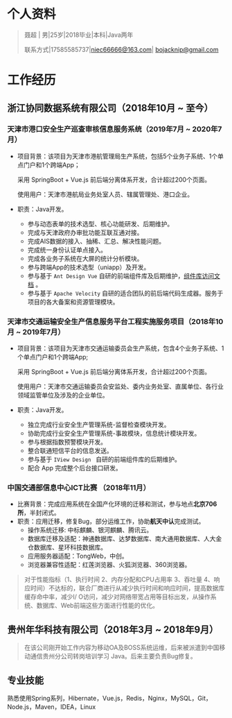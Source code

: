 # 个人资料

> 聂超 | 男|25岁|2018毕业|本科|Java两年
>
> 联系方式|17585585737|niec66666@163.com| bojacknip@gmail.com

# 工作经历

## 浙江协同数据系统有限公司（2018年10月 ~ 至今）

### 天津市港口安全生产巡查审核信息服务系统（2019年7月 ~ 2020年7月）

* 项目背景：该项目为天津市港航管理局生产系统，包括5个业务子系统、1个单点门户和1个跨端App；

  采用 SpringBoot + Vue.js 前后端分离体系开发，合计超过200个页面。

  使用用户：天津市港航局业务处室人员、辖属管理处、港口企业。

* 职责：Java开发。

  * 参与动态表单的技术选型、核心功能研发、后期维护。
  * 完成与天津政府办审批功能互联互通对接。
  * 完成AIS数据的接入、抽稀、汇总、解决性能问题。
  * 完成统一身份认证单点接入。
  * 完成各业务子系统在大屏的统计分析模块。
  * 参与跨端App的技术选型（uniapp）及开发。
  * 参与基于 `Ant Design Vue` 自研的前端组件库及后期维护，[组件库访问文档](https://tjcds.chenjianhui.site/) 。
  * 参与基于 `Apache Velocity` 自研的适合团队的前后端代码生成器。服务于项目的各大备案和资源管理模块。

### 天津市交通运输安全生产信息服务平台工程实施服务项目（2018年10月 ~ 2019年7月）

* 项目背景：该项目为天津市交通运输委员会生产系统，包含4个业务子系统、1个单点门户和1个跨端App;

  采用 SpringBoot + Vue.js 前后端分离体系开发，合计超过200个页面。

  使用用户：天津市交通运输委员会安监处、委内业务处室、直属单位、各行业领域监管单位及涉及的企业单位。

* 职责：Java开发。

  * 独立完成行业安全生产管理系统-监督检查模块开发。
  * 协助完成行业安全生产管理系统-事故模块，信息统计模块开发。
  * 参与根据指数预警模块开发。
  * 整合联通短信平台的信息发送。
  * 参与基于 `IView Design ` 自研的前端组件库的后期维护。
  * 配合 App 完成整个后台接口研发。

### 中国交通部信息中心ICT比赛 （2018年11月）

* 比赛背景：完成应用系统在全国产化环境的迁移和测试，参与地点**北京706所**，半封闭式。
* 职责：应用迁移，修复Bug，部分运维工作，协助**航天中认**完成测试。
  * 操作系统迁移: 中标麒麟、银河麒麟、腾讯云。
  * 数据库迁移及适配：神通数据库、达梦数据库、南大通用数据库、人大金仓数据库、星环科技数据库。
  * 应用服务器适配：TongWeb，中创。
  * 浏览器兼容性适配：红莲浏览器、火狐浏览器、360浏览器。

> 对于性能指标（1、执行时间 2、内存分配和CPU占用率 3、吞吐量 4、响应时间）不达标的，联合厂商进行从减少执行时间和响应时间，提高数据库缓存命中率，减少I/ O访问，减少对网络带宽占用等目标出发，从操作系统、数据库、Web前端这些方面进行性能的优化。

## 贵州年华科技有限公司（2018年3月 ~ 2018年9月）

> 在该公司刚开始工作内容为移动OA及BOSS系统运维，后来被派遣到中国移动通信贵州分公司转岗培训学习 Java。后来主要负责Bug修复。

## 专业技能

熟悉使用Spring系列，Hibernate，Vue.js，Redis，Nginx，MySQL，Git，Node.js，Maven，IDEA，Linux

